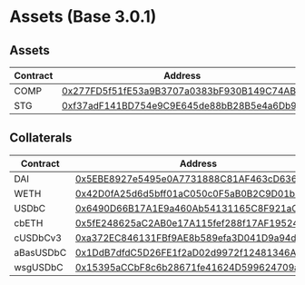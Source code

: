# Assets (Base 3.0.1)
## Assets
| Contract | Address |
| --- | --- |
| COMP | [0x277FD5f51fE53a9B3707a0383bF930B149C74ABf](https://basescan.org/address/0x277FD5f51fE53a9B3707a0383bF930B149C74ABf) |
| STG | [0xf37adF141BD754e9C9E645de88bB28B5e4a6Db96](https://basescan.org/address/0xf37adF141BD754e9C9E645de88bB28B5e4a6Db96) |

## Collaterals
| Contract | Address |
| --- | --- |
| DAI | [0x5EBE8927e5495e0A7731888C81AF463cD63602fb](https://basescan.org/address/0x5EBE8927e5495e0A7731888C81AF463cD63602fb) |
| WETH | [0x42D0fA25d6d5bff01aC050c0F5aB0B2C9D01b4a3](https://basescan.org/address/0x42D0fA25d6d5bff01aC050c0F5aB0B2C9D01b4a3) |
| USDbC | [0x6490D66B17A1E9a460Ab54131165C8F921aCcDeB](https://basescan.org/address/0x6490D66B17A1E9a460Ab54131165C8F921aCcDeB) |
| cbETH | [0x5fE248625aC2AB0e17A115fef288f17AF1952402](https://basescan.org/address/0x5fE248625aC2AB0e17A115fef288f17AF1952402) |
| cUSDbCv3 | [0xa372EC846131FBf9AE8b589efa3D041D9a94dF41](https://basescan.org/address/0xa372EC846131FBf9AE8b589efa3D041D9a94dF41) |
| aBasUSDbC | [0x1DdB7dfdC5D26FE1f2aD02d9972f12481346Ae9b](https://basescan.org/address/0x1DdB7dfdC5D26FE1f2aD02d9972f12481346Ae9b) |
| wsgUSDbC | [0x15395aCCbF8c6b28671fe41624D599624709a2D6](https://basescan.org/address/0x15395aCCbF8c6b28671fe41624D599624709a2D6) |
        